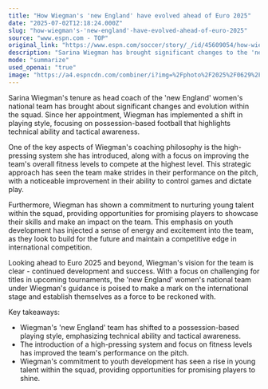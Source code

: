 ```yaml
---
title: "How Wiegman's 'new England' have evolved ahead of Euro 2025"
date: "2025-07-02T12:18:24.000Z"
slug: "how-wiegman's-'new-england'-have-evolved-ahead-of-euro-2025"
source: "www.espn.com - TOP"
original_link: "https://www.espn.com/soccer/story/_/id/45609054/how-wiegmans-new-england-evolved-ahead-euro-2025"
description: "Sarina Wiegman has brought significant changes to the 'new England' women's national team, focusing on possession-based football and implementing a high-pressing system. Her strategic approach has improved the team's performance and ability to control games. Wiegman's emphasis on youth development has injected energy into the squad, with a clear vision for continued success in upcoming tournaments. The team is poised to establish themselves as a competitive force on the international stage under Wiegman's guidance."
mode: "summarize"
used_openai: "true"
image: "https://a4.espncdn.com/combiner/i?img=%2Fphoto%2F2025%2F0629%2Fr1512680_1296x729_16%2D9.jpg"
---
```


Sarina Wiegman's tenure as head coach of the 'new England' women's national team has brought about significant changes and evolution within the squad. Since her appointment, Wiegman has implemented a shift in playing style, focusing on possession-based football that highlights technical ability and tactical awareness.

One of the key aspects of Wiegman's coaching philosophy is the high-pressing system she has introduced, along with a focus on improving the team's overall fitness levels to compete at the highest level. This strategic approach has seen the team make strides in their performance on the pitch, with a noticeable improvement in their ability to control games and dictate play.

Furthermore, Wiegman has shown a commitment to nurturing young talent within the squad, providing opportunities for promising players to showcase their skills and make an impact on the team. This emphasis on youth development has injected a sense of energy and excitement into the team, as they look to build for the future and maintain a competitive edge in international competition.

Looking ahead to Euro 2025 and beyond, Wiegman's vision for the team is clear - continued development and success. With a focus on challenging for titles in upcoming tournaments, the 'new England' women's national team under Wiegman's guidance is poised to make a mark on the international stage and establish themselves as a force to be reckoned with.

Key takeaways:
- Wiegman's 'new England' team has shifted to a possession-based playing style, emphasizing technical ability and tactical awareness.
- The introduction of a high-pressing system and focus on fitness levels has improved the team's performance on the pitch.
- Wiegman's commitment to youth development has seen a rise in young talent within the squad, providing opportunities for promising players to shine.
